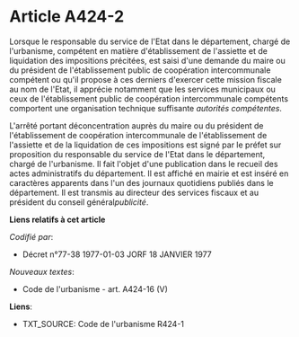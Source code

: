 # Article A424-2

Lorsque le responsable du service de l'Etat dans le département, chargé de l'urbanisme, compétent en matière d'établissement
de l'assiette et de liquidation des impositions précitées, est saisi d'une demande du maire ou du président de
l'établissement public de coopération intercommunale compétent ou qu'il propose à ces derniers d'exercer cette mission
fiscale au nom de l'Etat, il apprécie notamment que les services municipaux ou ceux de l'établissement public de coopération
intercommunale compétents comportent une organisation technique suffisante *autorités compétentes*.

L'arrêté portant déconcentration auprès du maire ou du président de l'établissement de coopération intercommunale de
l'établissement de l'assiette et de la liquidation de ces impositions est signé par le préfet sur proposition du responsable
du service de l'Etat dans le département, chargé de l'urbanisme. Il fait l'objet d'une publication dans le recueil des actes
administratifs du département. Il est affiché en mairie et est inséré en caractères apparents dans l'un des journaux
quotidiens publiés dans le département. Il est transmis au directeur des services fiscaux et au président du conseil
général*publicité*.

**Liens relatifs à cet article**

_Codifié par_:

  - Décret n°77-38 1977-01-03 JORF 18 JANVIER 1977

_Nouveaux textes_:

  - Code de l'urbanisme - art. A424-16 (V)

**Liens**:

  - TXT_SOURCE: Code de l'urbanisme R424-1

